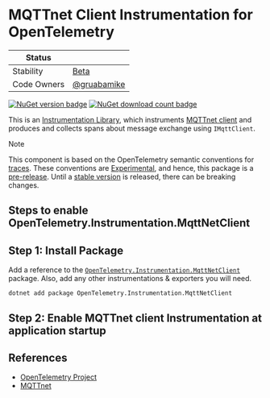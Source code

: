 # MQTTnet Client Instrumentation for OpenTelemetry

| Status        |           |
| ------------- |-----------|
| Stability     |  [Beta](../../README.md#beta)|
| Code Owners   |  [@gruabamike](https://github.com/gruabamike)|

[![NuGet version badge](https://img.shields.io/nuget/v/OpenTelemetry.Instrumentation.MqttNetClient)](https://www.nuget.org/packages/OpenTelemetry.Instrumentation.MqttNetClient)
[![NuGet download count badge](https://img.shields.io/nuget/dt/OpenTelemetry.Instrumentation.MqttNetClient)](https://www.nuget.org/packages/OpenTelemetry.Instrumentation.MqttNetClient)

This is an
[Instrumentation Library](https://github.com/open-telemetry/opentelemetry-specification/blob/main/specification/glossary.md#instrumentation-library),
which instruments
[MQTTnet client](https://www.nuget.org/packages/MQTTnet/)
and produces and collects spans about message exchange using `IMqttClient`.

> [!NOTE]
> This component is based on the OpenTelemetry semantic conventions for
[traces](https://github.com/open-telemetry/semantic-conventions/blob/main/docs/database/redis.md).
These conventions are
[Experimental](https://github.com/open-telemetry/opentelemetry-specification/blob/main/specification/document-status.md),
and hence, this package is a [pre-release](https://github.com/open-telemetry/opentelemetry-dotnet/blob/main/VERSIONING.md#pre-releases).
Until a [stable
version](https://github.com/open-telemetry/opentelemetry-specification/blob/main/specification/telemetry-stability.md)
is released, there can be breaking changes.

## Steps to enable OpenTelemetry.Instrumentation.MqttNetClient

## Step 1: Install Package

Add a reference to the
[`OpenTelemetry.Instrumentation.MqttNetClient`](https://www.nuget.org/packages/OpenTelemetry.Instrumentation.MqttNetClient)
package. Also, add any other instrumentations & exporters you will need.

```shell
dotnet add package OpenTelemetry.Instrumentation.MqttNetClient
```

## Step 2: Enable MQTTnet client Instrumentation at application startup

## References

* [OpenTelemetry Project](https://opentelemetry.io/)
* [MQTTnet](https://github.com/dotnet/MQTTnet)
